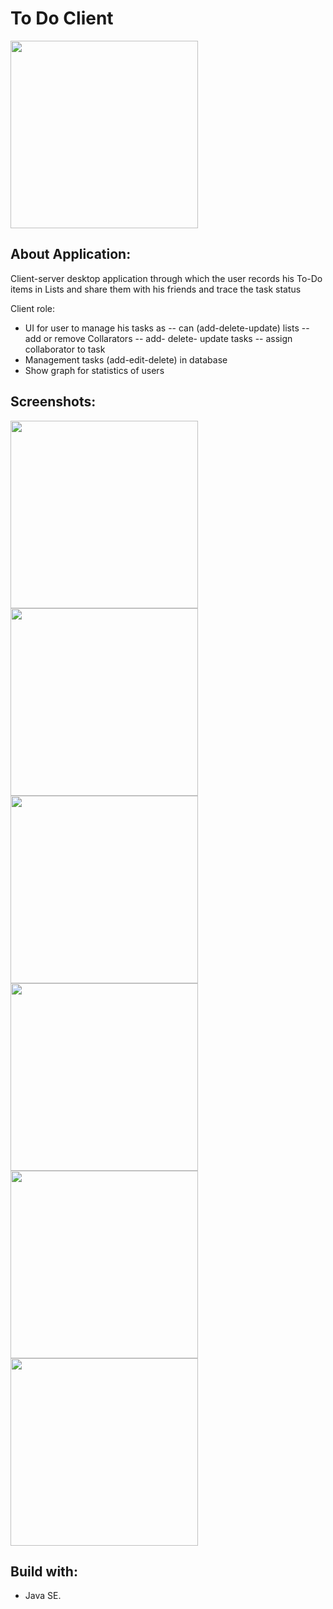 
# To Do Client
<img src="https://user-images.githubusercontent.com/44899782/79294131-b94a2780-7ed5-11ea-9d0a-fffddaf3af51.jpg" height = 300 >

## About Application:
Client-server desktop application through which the user records his To-Do items in Lists and share them with his friends and trace the task status

Client role:
- UI for user to manage his tasks as 
--  can (add-delete-update) lists
--  add or remove Collarators 
--  add- delete- update tasks
--  assign collaborator to task
- Management tasks (add-edit-delete) in database
- Show graph for statistics of users

## Screenshots:
<div>
<img src= "https://user-images.githubusercontent.com/44899782/79295162-51e1a700-7ed8-11ea-925a-55047fe8cb1e.png" width = 300>
<img src= "https://user-images.githubusercontent.com/44899782/79295165-53ab6a80-7ed8-11ea-9a28-600116a7e64b.png" width = 300>
<img src= "https://user-images.githubusercontent.com/44899782/79295168-54440100-7ed8-11ea-8b3d-20053cc72215.png" width = 300>
<img src= "https://user-images.githubusercontent.com/44899782/79295170-55752e00-7ed8-11ea-916f-f7c3302853a8.png" width = 300>
<img src= "https://user-images.githubusercontent.com/44899782/79295171-56a65b00-7ed8-11ea-8804-92ddd534eb2a.png" width = 300> 
<img src= "https://user-images.githubusercontent.com/44899782/79295175-573ef180-7ed8-11ea-8806-ed4112883b19.png" width = 300>
</div>


## Build with:
- Java SE.
